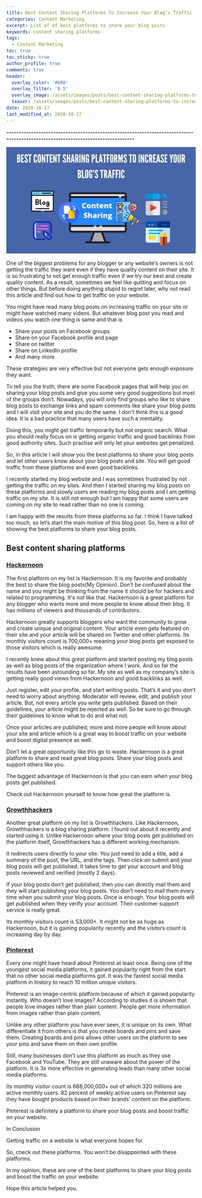```yaml
---
title: Best Content Sharing Platforms To Increase Your Blog’s Traffic
categories: Content Marketing
excerpt: List of of best platforms to share your blog posts
keywords: content sharing platforms
tags:
  - Content Marketing
toc: true
toc_sticky: true
author_profile: true
comments: true
header:
  overlay_color: '#000'
  overlay_filter: '0.5'
  overlay_image: /assets/images/posts/best-content-sharing-platforms-to-increase-your-blogs-traffic/content-sharing-platforms.jpg
  teaser: /assets/images/posts/best-content-sharing-platforms-to-increase-your-blogs-traffic/content-sharing-platforms.jpg
date: 2020-10-17
last_modified_at: 2020-10-17
---
```


<b>--------------------------------------------------------------------------------------------------------------------------------</b>

![ContentSharingPlatforms](/assets/images/posts/best-content-sharing-platforms-to-increase-your-blogs-traffic/content-sharing-platforms.jpg "Content Sharing Platforms")

One of the biggest problems for any blogger or any website’s owners is not getting the traffic they want even if they have quality content on their site. It is so frustrating to not get enough traffic even if we try our best and create quality content. As a result, sometimes we feel like quitting and focus on other things. But before doing anything stupid to regret later, why not read this article and find out how to get traffic on your website.

You might have read many blog posts on increasing traffic on your site or might have watched many videos. But whatever blog post you read and videos you watch one thing is same and that is
- Share your posts on Facebook groups
- Share on your Facebook profile and page
- Share on twitter
- Share on LinkedIn profile
- And many more

These strategies are very effective but not everyone gets enough exposure they want. 

To tell you the truth, there are some Facebook pages that will help you on sharing your blog posts and give you some very good suggestions but most of the groups don’t. Nowadays, you will only find groups who like to share blog posts to exchange links and spam comments like share your blog posts and I will visit your site and you do the same. I don’t think this is a good idea. It is a bad practice that many users have such a mentality.

Doing this, you might get traffic temporarily but not organic search. What you should really focus on is getting organic traffic and good backlinks from good authority sites. Such practise will only let your websites get penalized.

So, in this article I will show you the best platforms to share your blog posts and let other users know about your blog posts and site. You will get good traffic from these platforms and even good backlinks. 

I recently started my blog website and I was sometimes frustrated by not getting the traffic on my sites. And then I started sharing my blog posts on these platforms and slowly users are reading my blog posts and I am getting traffic on my site. It is still not enough but I am happy that some users are coming on my site to read rather than no one is coming. 

I am happy with the results from these platforms so far. I think I have talked too much, so let’s start the main motive of this blog post. So, here is a list of showing the best platforms to share your blog posts.

## Best content sharing platforms

### <a href="https://hackernoon.com/" target="_blank">Hackernoon</a>

The first platform on my list is Hackernoon. It is my favorite and probably the best to share the blog posts(My Opinion). Don’t be confused about the name and you might be thinking from the name it should be for hackers and related to programming. It's not like that. Hackernoon is a great platform for any blogger who wants more and more people to know about their blog. It has millions of viewers and thousands of contributors.

Hackernoon greatly supports bloggers who want the community to grow and create unique and original content. Your article even gets featured on their site and your article will be shared on Twitter and other platforms. Its monthly visitors count is 700,000+ meaning your blog posts get exposed to those visitors which is really awesome. 

I recently knew about this great platform and started posting my blog posts as well as blog posts of the organization where I work. And so far the results have been astounding so far. My site as well as my company’s site is getting really good views from Hackernoon and good backlinks as well.

Just register, edit your profile, and start writing posts. That’s it and you don’t need to worry about anything. Moderator will review, edit, and publish your article. But, not every article you write gets published. Based on their guidelines, your article might be rejected as well. So be sure to go through their guidelines to know what to do and what not.

Once your articles are published, more and more people will know about your site and article which is a great way to boost traffic on your website and boost digital presence as well.

Don’t let a great opportunity like this go to waste. Hackernoon is a great platform to share and read great blog posts. Share your blog posts and support others like you.

The biggest advantage of Hackernoon is that you can earn when your blog posts get published. 

Check out Hackernoon yourself to know how great the platform is.


### <a href="https://growthhackers.com/posts" target="_blank">Growthhackers</a>

Another great platform on my list is Growthhackers. Like Hackernoon, Growthhackers is a blog sharing platform. I found out about it recently and started using it. Unlike Hackernoon where your blog posts get published on the platform itself, Growthhackers has a different working mechanism.

It redirects users directly to your site. You just need to add a title, add a summary of the post, the URL, and the tags. Then click on submit and your blog posts will get published. It takes time to get your account and blog posts reviewed and verified (mostly 2 days).

If your blog posts don’t get published, then you can directly mail them and they will start publishing your blog posts. You don’t need to mail them every time when you submit your blog posts. Once is enough. Your blog posts will get published when they verify your account. Their customer support service is really great.

Its monthly visitors count is 53,000+. It might not be as huge as Hackernoon, but it is gaining popularity recently and the visitors count is increasing day by day.


### <a href="https://www.pinterest.com/" target="_blank">Pinterest</a>

Every one might have heard about Pinterest at least once. Being one of the youngest social media platforms, it gained popularity right from the start that no other social media platforms got. It was the fastest social media platform in history to reach 10 million unique visitors. 

Pinterest is an image-centric platform because of which it gained popularity instantly. Who doesn’t love images? According to studies it is shown that people love images rather than plain content. People get more information from images rather than plain content.

Unlike any other platform you have ever seen, it is unique on its own. What differentiate it from others is that you create boards and pins and save them. Creating boards and pins allows other users on the platform to see your pins and save them on their own profile. 

Still, many businesses don’t use this platform as much as they use Facebook and YouTube. They are still unaware about the power of the platform. It is 3x more effective in generating leads than many other social media platforms.

Its monthly visitor count is 668,000,000+ out of which 320 millions are active monthly users. 82 percent of weekly active users on Pinterest say they have bought products based on their brands’ content on the platform.

Pinterest is definitely a platform to share your blog posts and boost traffic on your website.

In Conclusion

Getting traffic on a website is what everyone hopes for.

So, check out these platforms. You won’t be disappointed with these platforms. 

In my opinion, these are one of the best platforms to share your blog posts and boost the traffic on your website.

Hope this article helped you. 
